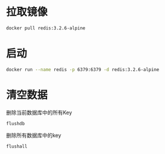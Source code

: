 拉取镜像
======
```Bash
docker pull redis:3.2.6-alpine
```


启动
======
```Bash
docker run --name redis -p 6379:6379 -d redis:3.2.6-alpine
```

清空数据
=====
删除当前数据库中的所有Key
```Bash
flushdb
```

删除所有数据库中的key
```Bash
flushall
```